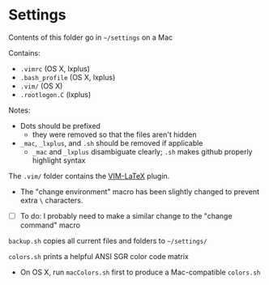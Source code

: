 # Settings

Contents of this folder go in `~/settings` on a Mac

Contains:
  * `.vimrc` (OS X, lxplus)
  * `.bash_profile` (OS X, lxplus)
  * `.vim/` (OS X)
  * `.rootlogon.C` (lxplus)

Notes:
  * Dots should be prefixed
    * they were removed so that the files aren't hidden
  * `_mac`, `_lxplus`, and `.sh` should be removed if applicable
    * `_mac` and `_lxplus` disambiguate clearly; `.sh` makes github properly highlight syntax

The `.vim/` folder contains the [VIM-LaTeX](http://vim-latex.sourceforge.net/) plugin.
  * The "change environment" macro has been slightly changed to prevent extra `\` characters.
  * [ ] To do: I probably need to make a similar change to the "change command" macro

`backup.sh` copies all current files and folders to `~/settings/`

`colors.sh` prints a helpful ANSI SGR color code matrix
  * On OS X, run `macColors.sh` first to produce a Mac-compatible `colors.sh`
